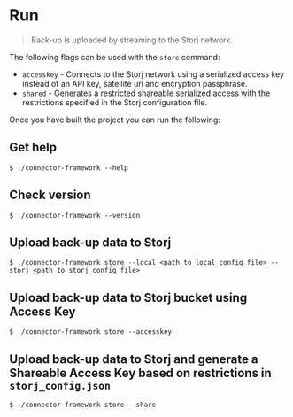 # Run

> Back-up is uploaded by streaming to the Storj network.

The following flags can be used with the `store` command:

* `accesskey` - Connects to the Storj network using a serialized access key instead of an API key, satellite url and encryption passphrase.
* `shared` - Generates a restricted shareable serialized access with the restrictions specified in the Storj configuration file.

Once you have built the project you can run the following:

## Get help

```
$ ./connector-framework --help
```

## Check version

```
$ ./connector-framework --version
```

## Upload back-up data to Storj

```
$ ./connector-framework store --local <path_to_local_config_file> --storj <path_to_storj_config_file>
```

## Upload back-up data to Storj bucket using Access Key

```
$ ./connector-framework store --accesskey
```

## Upload back-up data to Storj and generate a Shareable Access Key based on restrictions in `storj_config.json`

```
$ ./connector-framework store --share
```
